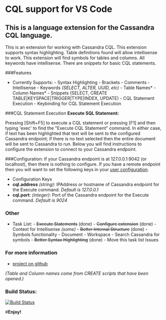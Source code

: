 # CQL support for VS Code 

## This is a language extension for the Cassandra CQL language. 

This is an extension for working with Cassandra CQL. This extension supports syntax highlighting. Table definitions found will allow intellisense to work. This extension will find symbols for tables and columns. All keywords have intellisense. There are snippets for basic CQL statements.

###Features
   - Currently Supports:
    - Syntax Highlighting
    - Brackets
    - Comments
    - Intellisense 
    - Keywords *(SELECT, ALTER, UUID, etc)*
    - Table Names* 
    - Column Names*
    - Snippets (SELECT, CREATE TABLE|KEYSPACE|TRIGGER|TYPE|INDEX, UPDATE)
    - CQL Statement Execution
    - Keybinding for CQL Statement Execution
 
###CQL Statement Execution
**Execute SQL Statement:**

Pressing [Shift+F5] to execute a CQL statement or pressing [F1] and then typing 'exec' to find the "Execute CQL Statement" command. In either case, if text has been highlighted that text will be sent to the configured Cassandra endpoint; if there is no text selected then the entire document will be sent to Cassandra to run. Below you will find instructions to configure the extension to connect to your Cassandra endpoint.  

###Configuration: 
If your Cassandra endpoint is at 127.0.0.1:9042 (or localhost), then there is nothing to configure. If you have a remote endpoint then you will want to set the following keys in your [user configuration](https://code.visualstudio.com/Docs/customization/userandworkspace).
- Configuration Keys
 - **cql.address** *(string)*: IPAddress or hostname of Cassandra endpoint for the Execute command. *Default is 127.0.0.1*
 - **cql.port**: *(integer)*: Port of the Cassandra endpoint for the Execute command. *Default is 9024*

### Other
   - Task List:
    - ~~Execute Statements~~ (done)
    - ~~Configure extension~~ (done)
    - Context for Intellisense *(some)* 
    - ~~Better Internal Structure~~ (done)
    - Symbols functionality
    - Document
    - Workspace
    - Search Cassandra for symbols
    - ~~Better Syntax Highlighting~~ (done)
    - Move this task list Issues


### For more information
* [project on github](https://github.com/lawrencekgrant/vscode-cql)

*(Table and Column names come from CREATE scripts that have been opened.)*

### Build Status:
[![Build Status](https://travis-ci.org/lawrencekgrant/vscode-cql.svg?branch=master)](https://travis-ci.org/lawrencekgrant/vscode-cql)

#**Enjoy!** 